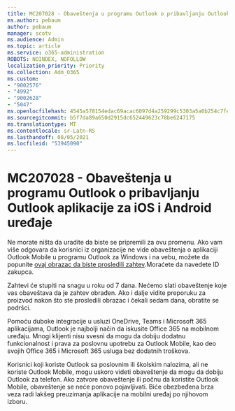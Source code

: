 ```yaml
---
title: MC207028 - Obaveštenja u programu Outlook o pribavljanju Outlook aplikacije za iOS i Android uređaje
ms.author: pebaum
author: pebaum
manager: scotv
ms.audience: Admin
ms.topic: article
ms.service: o365-administration
ROBOTS: NOINDEX, NOFOLLOW
localization_priority: Priority
ms.collection: Adm_O365
ms.custom:
- "9002576"
- "4992"
- "9002628"
- "5047"
ms.openlocfilehash: 4545a578154edac69acac6097d4a259299c5303a5a0b254c7fe0c57869b7bcab
ms.sourcegitcommit: b5f7da89a650d2915dc652449623c78be6247175
ms.translationtype: MT
ms.contentlocale: sr-Latn-RS
ms.lasthandoff: 08/05/2021
ms.locfileid: "53945090"
---
```

# <a name="mc207028---notifications-in-outlook-to-obtain-outlook-for-ios-and-android-on-mobile-devices"></a>MC207028 - Obaveštenja u programu Outlook o pribavljanju Outlook aplikacije za iOS i Android uređaje

Ne morate ništa da uradite da biste se pripremili za ovu promenu. Ako vam više odgovara da korisnici iz organizacije ne vide obaveštenja o aplikaciji Outlook Mobile u programu Outlook za Windows i na vebu, možete da popunite [ovaj obrazac da biste prosledili zahtev](https://aka.ms/MC207028).Moraćete da navedete ID zakupca. 

Zahtevi će stupiti na snagu u roku od 7 dana. Nećemo slati obaveštenje koje vas obaveštava da je zahtev obrađen. Ako i dalje vidite preporuku za proizvod nakon što ste prosledili obrazac i čekali sedam dana, obratite se podršci.

Pomoću duboke integracije u usluzi OneDrive, Teams i Microsoft 365 aplikacijama, Outlook je najbolji način da iskusite Office 365 na mobilnom uređaju. Mnogi klijenti nisu svesni da mogu da dobiju dodatnu funkcionalnost i prava za poslovnu upotrebu za Outlook Mobile, kao deo svojih Office 365 i Microsoft 365 usluga bez dodatnih troškova.

Korisnici koji koriste Outlook sa poslovnim ili školskim nalozima, ali ne koriste Outlook Mobile, mogu uskoro videti obaveštenje da mogu da dobiju Outlook za telefon. Ako zatvore obaveštenje ili počnu da koristite Outlook Mobile, obaveštenje se neće ponovo pojavljivati. Biće obezbeđena brza veza radi lakšeg preuzimanja aplikacije na mobilni uređaj po njihovom izboru.
